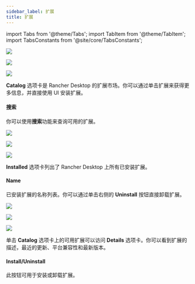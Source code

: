 ```yaml
---
sidebar_label: 扩展
title: 扩展
---
```


import Tabs from '@theme/Tabs';
import TabItem from '@theme/TabItem';
import TabsConstants from '@site/core/TabsConstants';

<Tabs groupId="os" defaultValue={TabsConstants.defaultOs}>
<TabItem value="Windows">

![](https://suse-rancher-media.s3.us-east-1.amazonaws.com/desktop/1.9-tech-preview/ui-main/Windows_Extensions.png)

</TabItem>
<TabItem value="macOS">

![](https://suse-rancher-media.s3.us-east-1.amazonaws.com/desktop/1.9-tech-preview/ui-main/macOS_Extensions.png)

</TabItem>
<TabItem value="Linux">

![](https://suse-rancher-media.s3.us-east-1.amazonaws.com/desktop/1.9-tech-preview/ui-main/Linux_Extensions.png)

</TabItem>
</Tabs>

**Catalog** 选项卡是 Rancher Desktop 的扩展市场。你可以通过单击扩展来获得更多信息，并直接使用 UI 安装扩展。

#### 搜索

你可以使用**搜索**功能来查询可用的扩展。

<Tabs groupId="os" defaultValue={TabsConstants.defaultOs}>
<TabItem value="Windows">

![](https://suse-rancher-media.s3.us-east-1.amazonaws.com/desktop/1.9-tech-preview/ui-main/Windows_Extensions-Installed.png)

</TabItem>
<TabItem value="macOS">

![](https://suse-rancher-media.s3.us-east-1.amazonaws.com/desktop/1.9-tech-preview/ui-main/macOS_Extensions-Installed.png)

</TabItem>
<TabItem value="Linux">

![](https://suse-rancher-media.s3.us-east-1.amazonaws.com/desktop/1.9-tech-preview/ui-main/Linux_Extensions-Installed.png)

</TabItem>
</Tabs>

**Installed** 选项卡列出了 Rancher Desktop 上所有已安装扩展。

#### Name

已安装扩展的名称列表。你可以通过单击右侧的 **Uninstall** 按钮直接卸载扩展。

<Tabs groupId="os" defaultValue={TabsConstants.defaultOs}>
<TabItem value="Windows">

![](https://suse-rancher-media.s3.us-east-1.amazonaws.com/desktop/1.9-tech-preview/ui-main/Windows_Extensions-Details.png)

</TabItem>
<TabItem value="macOS">

![](https://suse-rancher-media.s3.us-east-1.amazonaws.com/desktop/1.9-tech-preview/ui-main/macOS_Extensions-Details.png)

</TabItem>
<TabItem value="Linux">

![](https://suse-rancher-media.s3.us-east-1.amazonaws.com/desktop/1.9-tech-preview/ui-main/Linux_Extensions-Details.png)

</TabItem>
</Tabs>

单击 **Catalog** 选项卡上的可用扩展可以访问 **Details** 选项卡。你可以看到扩展的描述，最近的更新、平台兼容性和最新版本。

#### Install/Uninstall

此按钮可用于安装或卸载扩展。
